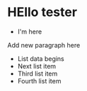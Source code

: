 # HEllo tester
* I'm here

Add new paragraph here

- List data begins
- Next list item
- Third list item
- Fourth list item